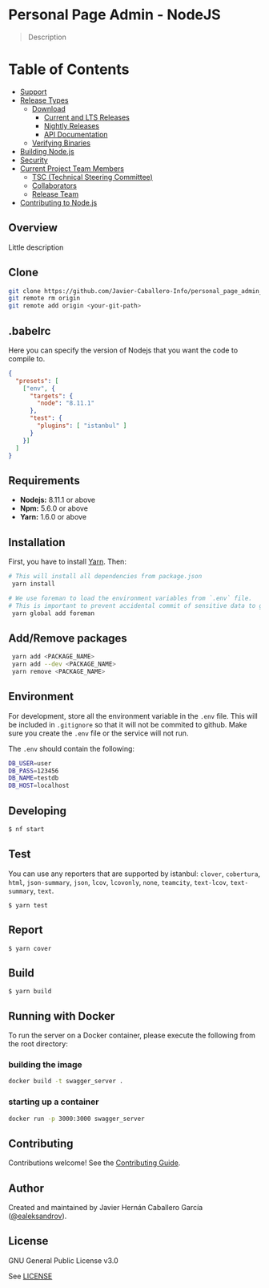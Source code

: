 # Personal Page Admin - NodeJS

> Description
# Table of Contents

-   [Support](https://github.com/nodejs/node/blob/master/README.md#support)
-   [Release Types](https://github.com/nodejs/node/blob/master/README.md#release-types)
    -   [Download](https://github.com/nodejs/node/blob/master/README.md#download)
        -   [Current and LTS Releases](https://github.com/nodejs/node/blob/master/README.md#current-and-lts-releases)
        -   [Nightly Releases](https://github.com/nodejs/node/blob/master/README.md#nightly-releases)
        -   [API Documentation](https://github.com/nodejs/node/blob/master/README.md#api-documentation)
    -   [Verifying Binaries](https://github.com/nodejs/node/blob/master/README.md#verifying-binaries)
-   [Building Node.js](https://github.com/nodejs/node/blob/master/README.md#building-nodejs)
-   [Security](https://github.com/nodejs/node/blob/master/README.md#security)
-   [Current Project Team Members](https://github.com/nodejs/node/blob/master/README.md#current-project-team-members)
    -   [TSC (Technical Steering Committee)](https://github.com/nodejs/node/blob/master/README.md#tsc-technical-steering-committee)
    -   [Collaborators](https://github.com/nodejs/node/blob/master/README.md#collaborators)
    -   [Release Team](https://github.com/nodejs/node/blob/master/README.md#release-team)
-   [Contributing to Node.js](https://github.com/nodejs/node/blob/master/README.md#contributing-to-nodejs)

## Overview

Little description

## Clone

```bash
git clone https://github.com/Javier-Caballero-Info/personal_page_admin_nodejs.git
git remote rm origin
git remote add origin <your-git-path>
```

## .babelrc

Here you can specify the version of Nodejs that you want the code to compile to. 

```json
{
  "presets": [
    ["env", {
      "targets": {
        "node": "8.11.1"
      },
      "test": {
        "plugins": [ "istanbul" ]
      }
    }]
  ]
}
```
## Requirements

* **Nodejs:** 8.11.1 or above
* **Npm:** 5.6.0 or above
* **Yarn:** 1.6.0  or above
## Installation

First, you have to install [Yarn](https://yarnpkg.com/lang/en/docs/install/). Then:

```bash
# This will install all dependencies from package.json
 yarn install

# We use foreman to load the environment variables from `.env` file.
# This is important to prevent accidental commit of sensitive data to github
 yarn global add foreman
```

## Add/Remove packages

```bash
 yarn add <PACKAGE_NAME>
 yarn add --dev <PACKAGE_NAME>
 yarn remove <PACKAGE_NAME>
```

## Environment

For development, store all the environment variable in the `.env` file. This will be included in `.gitignore` so that it will not be commited to github.
Make sure you create the `.env` file or the service will not run.

The `.env` should contain the following:
```bash
DB_USER=user
DB_PASS=123456
DB_NAME=testdb
DB_HOST=localhost
```

## Developing

```bash
$ nf start
```

## Test

You can use any reporters that are supported by istanbul: `clover`, `cobertura`, `html`, `json-summary`, `json`, `lcov`, `lcovonly`, `none`, `teamcity`, `text-lcov`, `text-summary`, `text`.

```
$ yarn test
```

## Report

```
$ yarn cover
```

## Build

```
$ yarn build
```

## Running with Docker

To run the server on a Docker container, please execute the following from the root directory:

### building the image
```bash
docker build -t swagger_server .
```
### starting up a container
```bash
docker run -p 3000:3000 swagger_server
```
## Contributing

Contributions welcome! See the  [Contributing Guide](https://github.com/Javier-Caballero-Info/personal_page_admin_nodejs/blob/master/CONTRIBUTING.md).

## Author

Created and maintained by Javier Hernán Caballero García ([@ealeksandrov](https://twitter.com/ealeksandrov)).

## License

GNU General Public License v3.0

See  [LICENSE](https://github.com/Javier-Caballero-Info/personal_page_admin_nodejs/blob/master/LICENSE)
<!--stackedit_data:
eyJoaXN0b3J5IjpbNDY2ODAyNzg0LDgwMjI5OTE4MV19
-->